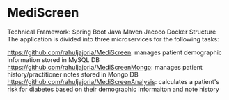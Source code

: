 # MediScreen

Technical
Framework: Spring Boot
Java
Maven
Jacoco
Docker
Structure
The application is divided into three microservices for the following tasks:

https://github.com/rahuljajoria/MediScreen: manages patient demographic information stored in MySQL DB
https://github.com/rahuljajoria/MediScreenMongo: manages patient history/practitioner notes stored in Mongo DB
https://github.com/rahuljajoria/MediScreenAnalysis: calculates a patient's risk for diabetes based on their demographic informaiton and note history
